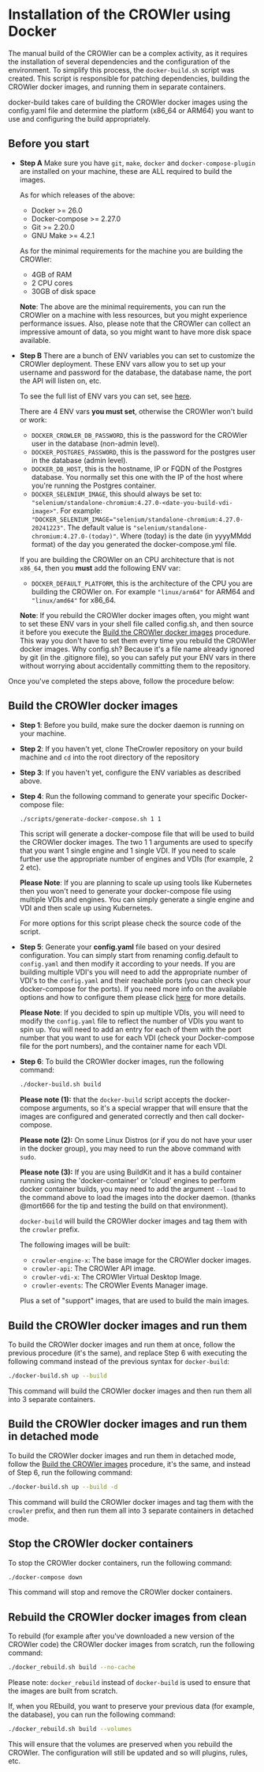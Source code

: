 # Installation of the CROWler using Docker

The manual build of the CROWler can be a complex activity, as it requires the
installation of several dependencies and the configuration of the environment.
To simplify this process, the `docker-build.sh` script was created. This script
is responsible for patching dependencies, building the CROWler docker images,
and running them in separate containers.

docker-build takes care of building the CROWler docker images using the
config.yaml file and determine the platform (x86_64 or ARM64) you want to use
and configuring the build appropriately.

## Before you start

- **Step A** Make sure you have `git`, `make`, `docker` and `docker-compose-plugin`
  are installed on your machine, these are ALL required to build the images.

  As for which releases of the above:
  - Docker >= 26.0
  - Docker-compose >= 2.27.0
  - Git >= 2.20.0
  - GNU Make >= 4.2.1

  As for the minimal requirements for the machine you are building the CROWler:
  - 4GB of RAM
  - 2 CPU cores
  - 30GB of disk space

  **Note**: The above are the minimal requirements, you can run the CROWler on
  a machine with less resources, but you might experience performance issues.
  Also, please note that the CROWler can collect an impressive amount of data,
  so you might want to have more disk space available.

- **Step B** There are a bunch of ENV variables you can set to
  customize the CROWler deployment. These ENV vars allow you to set up your
  username and password for the database, the database name, the port the API
  will listen on, etc.

  To see the full list of ENV vars you can set, see [here](doc/env_vars.md).

  There are 4 ENV vars **you must set**, otherwise the CROWler won't build or
  work:

  - `DOCKER_CROWLER_DB_PASSWORD`, this is the password for the CROWler user in
    the database (non-admin level).
  - `DOCKER_POSTGRES_PASSWORD`, this is the password for the postgres user in
    the database (admin level).
  - `DOCKER_DB_HOST`, this is the hostname, IP or FQDN of the Postgres database.
    You normally set this one with the IP of the host where you're running the
    Postgres container.
  - `DOCKER_SELENIUM_IMAGE`, this should always be set to:
  `"selenium/standalone-chromium:4.27.0-<date-you-build-vdi-image>"`. For
  example:
  `"DOCKER_SELENIUM_IMAGE="selenium/standalone-chromium:4.27.0-20241223"`.
  The default value is `"selenium/standalone-chromium:4.27.0-(today)"`.
  Where (today) is the date (in yyyyMMdd format) of the day you generated the
  docker-compose.yml file.

  If you are building the CROWler on an CPU architecture that is not `x86_64`,
   then you **must** add the following ENV var:

  - `DOCKER_DEFAULT_PLATFORM`, this is the architecture of the CPU you are
   building the CROWler on. For example `"linux/arm64"` for ARM64 and
   `"linux/amd64"` for x86_64.

  **Note**: If you rebuild the CROWler docker images often, you might want to
  set these ENV vars in your shell file called config.sh, and then source it
  before you execute the [Build the CROWler docker images](#build-the-crowler-docker-images)
  procedure. This way you don't have to set them every time you rebuild the
  CROWler docker images. Why config.sh? Because it's a file name already ignored
  by git (in the .gitignore file), so you can safely put your ENV vars in there
  without worrying about accidentally committing them to the repository.

Once you've completed the steps above, follow the procedure below:

## Build the CROWler docker images

- **Step 1**: Before you build, make sure the docker daemon is running on your machine.

- **Step 2**: If you haven't yet, clone TheCrowler repository on your build
 machine and `cd` into the root directory of the repository

- **Step 3**: If you haven't yet, configure the ENV variables as described
 above.

- **Step 4**: Run the following command to generate your specific
 Docker-compose file:

  ```bash
  ./scripts/generate-docker-compose.sh 1 1
  ```

  This script will generate a docker-compose file that will be used to build
  the CROWler docker images. The two 1 1 arguments are used to specify that
  you want 1 single engine and 1 single VDI.
  If you need to scale further use the appropriate number of engines and VDIs
  (for example, 2 2 etc).

  **Please Note**: If you are planning to scale up using tools like Kubernetes
  then you won't need to generate your docker-compose file using multiple VDIs
  and engines. You can simply generate a single engine and VDI and then scale
  up using Kubernetes.

  For more options for this script please check the source code of the script.

- **Step 5**: Generate your **config.yaml** file based on your desired
  configuration. You can simply start from renaming config.default to
  `config.yaml` and then modify it according to your needs. If you are building
  multiple VDI's you will need to add the appropriate number of VDI's to the
  `config.yaml` and their reachable ports (you can check your docker-compose for
  the ports). If you need more info on the available options and how to
  configure them please click [here](./config_yaml.md) for more details.

  **Please Note**: If you decided to spin up multiple VDIs, you will need to
  modify the `config.yaml` file to reflect the number of VDIs you want to
  spin up. You will need to add an entry for each of them with the port
  number that you want to use for each VDI (check your Docker-compose file
  for the port numbers), and the container name for each VDI.

- **Step 6**: To build the CROWler docker images, run the following command:

  ```bash
  ./docker-build.sh build
  ```

  **Please note (1):** that the `docker-build` script accepts the docker-compose
  arguments, so it's a special wrapper that will ensure that the images are
  configured and generated correctly and then call docker-compose.

  **Please note (2):** On some Linux Distros (or if you do not have your user
  in the docker group), you may need to run the above command with `sudo`.

  **Please note (3):** If you are using BuildKit and it has a build container
  running using the 'docker-container' or 'cloud' engines to perform docker
  container builds, you may need to add the argument `--load` to the command
  above to load the images into the docker daemon. (thanks @mort666 for the
  tip and testing the build on that environment).

  `docker-build` will build the CROWler docker images and tag them with the
   `crowler` prefix.

  The following images will be built:

  - `crowler-engine-x`: The base image for the CROWler docker images.
  - `crowler-api`: The CROWler API image.
  - `crowler-vdi-x`: The CROWler Virtual Desktop Image.
  - `crowler-events`: The CROWler Events Manager image.

  Plus a set of "support" images, that are used to build the main images.

## Build the CROWler docker images and run them

To build the CROWler docker images and run them at once, follow the previous
procedure (it's the same), and replace Step 6 with executing the following
command instead of the previous syntax for `docker-build`:

```bash
./docker-build.sh up --build
```

This command will build the CROWler docker images and then run them all into 3
separate containers.

## Build the CROWler docker images and run them in detached mode

To build the CROWler docker images and run them in detached mode, follow the
[Build the CROWler images](#build-the-crowler-docker-images) procedure, it's
the same, and instead of Step 6, run the following command:

```bash
./docker-build.sh up --build -d
```

This command will build the CROWler docker images and tag them with the
`crowler` prefix, and then run them all into 3 separate containers in
detached mode.

## Stop the CROWler docker containers

To stop the CROWler docker containers, run the following command:

```bash
./docker-compose down
```

This command will stop and remove the CROWler docker containers.

## Rebuild the CROWler docker images from clean

To rebuild (for example after you've downloaded a new version of the CROWler
code) the CROWler docker images from scratch, run the following command:

```bash
./docker_rebuild.sh build --no-cache
```

Please note: `docker_rebuild` instead of `docker-build` is used to ensure that
the images are built from scratch.

If, when you REbuild, you want to preserve your previous data (for example, the
database), you can run the following command:

```bash
./docker_rebuild.sh build --volumes
```

This will ensure that the volumes are preserved when you rebuild the CROWler.
The configuration will still be updated and so will plugins, rules, etc.
